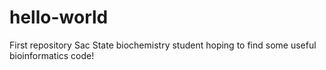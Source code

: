 # hello-world
First repository
Sac State biochemistry student hoping to find some useful bioinformatics code!
